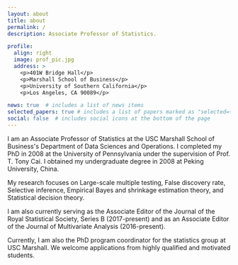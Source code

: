 ```yaml
---
layout: about
title: about
permalink: /
description: Associate Professor of Statistics.

profile:
  align: right
  image: prof_pic.jpg
  address: >
    <p>401W Bridge Hall</p>
    <p>Marshall School of Business</p>
    <p>University of Southern California</p>
    <p>Los Angeles, CA 90089</p>

news: true  # includes a list of news items
selected_papers: true # includes a list of papers marked as "selected={true}"
social: false  # includes social icons at the bottom of the page
---
```


I am an Associate Professor of Statistics at the USC Marshall School of Business's Department of Data Sciences and Operations. I completed my PhD in 2008 at the University of Pennsylvania under the supervision of Prof. T. Tony Cai. I obtained my undergraduate degree in 2008 at Peking University, China. 

My research focuses on Large-scale multiple testing, False discovery rate, Selective inference, Empirical Bayes and shrinkage estimation theory, and Statistical decision theory. 

I am also currently serving as the Associate Editor of the Journal of the Royal Statistical Society, Series B (2017-present) and as an Associate Editor of the Journal of Multivariate Analysis (2016-present). 

Currently, I am also the PhD program coordinator for the statistics group at USC Marshall. We welcome applications from highly qualified and motivated students. 
